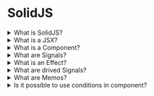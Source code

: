 # SolidJS

<details>
  <summary>What is SolidJS?</summary>

Solid is a JavaScript framework for making interactive web applications in a declarative style (it links data and classes that it uses and creates). Also it allows to use JSX, that allows using existing HTML and JavaScript knowledge to build components that can be reused throughout your app.

[More >>](https://www.solidjs.com/tutorial/introduction_basics)

</details>

<details>
  <summary>What is a JSX?</summary>

JSX is HTML-like syntax that can be used for building components. JSX adds dynamic expressions that allow you to reference variables and functions within your HTML by using the { } syntax.

It is possible to mention three main differences between JSX and HTML that prevent JSX from being seen as a superset of HTML:


* JSX does not have void elements. This means that all elements must have a closing tag or self-close;
* JSX must return a single Element;
* JSX does not support the HTML Comments.

[More >>](https://www.solidjs.com/tutorial/introduction_jsx)

</details>

<details>
  <summary>What is a Component?</summary>

Components are functions that typically return JSX and other components can call them by JSX in other components.

[More >>](https://www.solidjs.com/tutorial/introduction_components)

</details>

<details>
  <summary>What are Signals?</summary>

Signals are the cornerstone of reactivity in Solid. They contain values that change over time; when you change a signal's value, it automatically updates anything that uses it. It is needed to use ``createSignal`` function for creating the Signal.

[More >>](https://www.solidjs.com/tutorial/introduction_signals)

</details>

<details>
  <summary>What is an Effect?</summary>

An Effect is an observer that allows running side-effects that have dependencies from signals. It is possible to use ``createEffect`` or ``createRenderEffect``.

[More >>](https://www.solidjs.com/tutorial/introduction_effects)

</details>

<details>
  <summary>What are drived Signals?</summary>

A function that accesses a signal is effectively also a signal: when its wrapped signal changes, it will in turn update its readers.

[More >>](https://www.solidjs.com/tutorial/introduction_derived)

</details>

<details>
  <summary>What are Memos?</summary>

Memos are both an observer, like an effect, and a read-only signal. Since they are aware of both their dependencies and observers, they can ensure that they run only once for any change.

[More >>](https://www.solidjs.com/tutorial/introduction_memos)

</details>

<details>
  <summary>Is it possible to use conditions in component?</summary>

1. Ternary operations ``a ? componentA : componentB``;
2. Boolean expressions ``a && componentA``;
3. Show component.

[More >>](https://www.solidjs.com/tutorial/flow_show)

</details>

